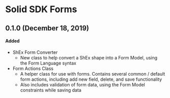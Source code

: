 # Solid SDK Forms

## 0.1.0 (December 18, 2019)

#### Added
* ShEx Form Converter
    * New class to help convert a ShEx shape into a Form Model, using the Form Language syntax
* Form Actions Class
    * A helper class for use with forms. Contains several common / default form actions, including add new field, delete, and save functionality
    * Also includes validation of form data, using the Form Model constraints while saving data
